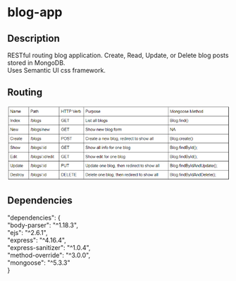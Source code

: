 # blog-app

## Description
RESTful routing blog application.  Create, Read, Update, or Delete blog posts stored in MongoDB.<br>
Uses Semantic UI css framework.

## Routing 
![Alt text](https://github.com/wtRinaldi/blog-app/blob/master/routing.png)

## Dependencies 
  "dependencies": {<br>
    "body-parser": "^1.18.3",<br>
    "ejs": "^2.6.1",<br>
    "express": "^4.16.4",<br>
    "express-sanitizer": "^1.0.4",<br>
    "method-override": "^3.0.0",<br>
    "mongoose": "^5.3.3"<br>
  }
